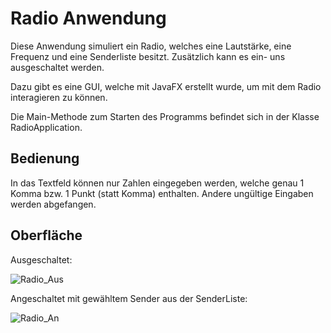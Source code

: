 # Radio Anwendung

Diese Anwendung simuliert ein Radio, welches eine Lautstärke, eine Frequenz und eine Senderliste besitzt. Zusätzlich kann es ein- uns ausgeschaltet werden.

Dazu gibt es eine GUI, welche mit JavaFX erstellt wurde, um mit dem Radio interagieren zu können.

Die Main-Methode zum Starten des Programms befindet sich in der Klasse RadioApplication.



## Bedienung

In das Textfeld können nur Zahlen eingegeben werden, welche genau 1 Komma bzw. 1 Punkt (statt Komma) enthalten. Andere ungültige Eingaben werden abgefangen.


## Oberfläche

Ausgeschaltet:

![Radio_Aus](https://user-images.githubusercontent.com/53996626/170576231-d84bffcd-1c35-42c7-ac68-208d4a662803.PNG)

Angeschaltet mit gewähltem Sender aus der SenderListe:

![Radio_An](https://user-images.githubusercontent.com/53996626/170576307-18591262-66b7-4eb9-9479-5c3807af4a01.PNG)
